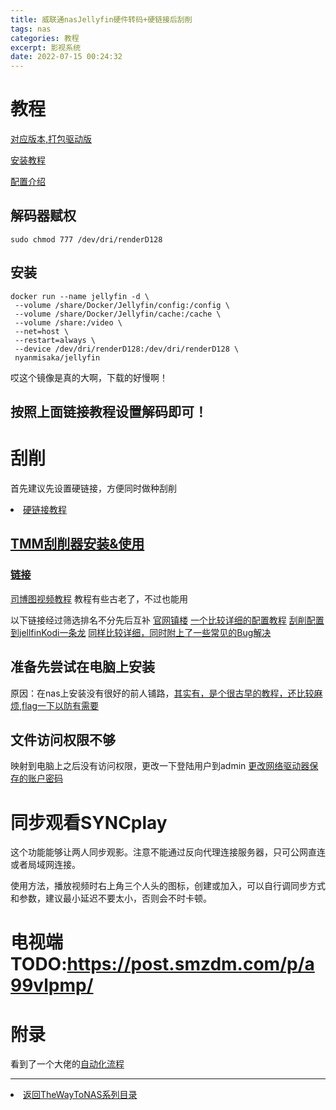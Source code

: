 ```yaml
---
title: 威联通nasJellyfin硬件转码+硬链接后刮削
tags: nas
categories: 教程
excerpt: 影视系统
date: 2022-07-15 00:24:32
---
```


# 教程
[对应版本,打包驱动版](https://post.smzdm.com/p/a3gw6g47/)

[安装教程](https://post.smzdm.com/p/apv8gg72/)

[配置介绍](https://post.smzdm.com/p/a859320l/)
## 解码器赋权
```
sudo chmod 777 /dev/dri/renderD128
```
## 安装
```
docker run --name jellyfin -d \
 --volume /share/Docker/Jellyfin/config:/config \
 --volume /share/Docker/Jellyfin/cache:/cache \
 --volume /share:/video \
 --net=host \
 --restart=always \
 --device /dev/dri/renderD128:/dev/dri/renderD128 \
 nyanmisaka/jellyfin
```

哎这个镜像是真的大啊，下载的好慢啊！

## 按照上面链接教程设置解码即可！

# 刮削 
首先建议先设置硬链接，方便同时做种刮削
<li><a href="/post/220714hlink"  tags="">硬链接教程</li>

## TMM刮削器安装&使用
### 链接
[司博图视频教程](https://www.bilibili.com/video/av73683523?msource=smzdm_937_0_184__d08e65aac0e9e73f&vd_source=81d250ace1f03d943723e87ae82d6bfe)
教程有些古老了，不过也能用

以下链接经过筛选排名不分先后互补
[官网镇楼](https://www.tinymediamanager.org/)
[一个比较详细的配置教程](http://www.360doc.com/content/22/0403/01/75728668_1024595485.shtml)
[刮削配置到jellfinKodi一条龙](https://post.smzdm.com/p/a4wkqw37/?invite_code=zdm3d7ehjjinv)
[同样比较详细，同时附上了一些常见的Bug解决](https://post.smzdm.com/p/a7dr8qml/)
## 准备先尝试在电脑上安装
原因：在nas上安装没有很好的前人铺路，[其实有，是个很古早的教程，还比较麻烦,flag一下以防有需要](https://zhongce.sina.com.cn/article/view/39694)

## 文件访问权限不够
映射到电脑上之后没有访问权限，更改一下登陆用户到admin
[更改网络驱动器保存的账户密码](https://www.zhihu.com/question/315835685)



# 同步观看SYNCplay
这个功能能够让两人同步观影。注意不能通过反向代理连接服务器，只可公网直连或者局域网连接。

使用方法，播放视频时右上角三个人头的图标，创建或加入，可以自行调同步方式和参数，建议最小延迟不要太小，否则会不时卡顿。

# 电视端TODO:https://post.smzdm.com/p/a99vlpmp/

# 附录
看到了一个大佬的[自动化流程](https://leishi.io/blog/posts/2021-12/home-nas-media-center/#%E5%9F%BA%E6%9C%AC%E6%B5%81%E7%A8%8B%E7%AE%80%E4%BB%8B)

---
<li><a href="/post/TheWayToNAS">返回TheWayToNAS系列目录</li></a>